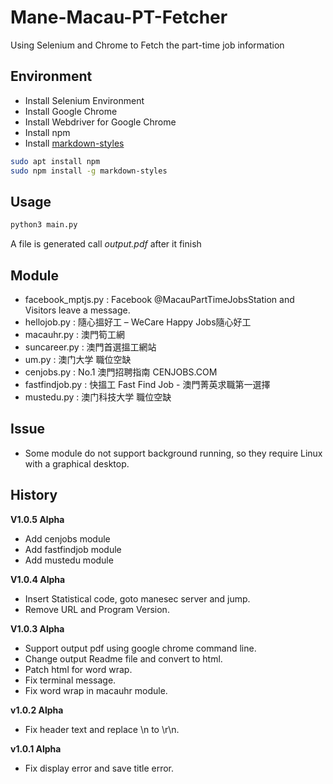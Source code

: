 # Mane-Macau-PT-Fetcher
 Using Selenium and Chrome to Fetch the part-time job information

## Environment

- Install Selenium Environment
- Install Google Chrome
- Install Webdriver for Google Chrome
- Install npm
- Install [markdown-styles](https://github.com/mixu/markdown-styles)

```bash
sudo apt install npm
sudo npm install -g markdown-styles
```

## Usage

```bash
python3 main.py
```

A file is generated call *output.pdf* after it finish

## Module

- facebook_mptjs.py : Facebook @MacauPartTimeJobsStation and Visitors leave a message.
- hellojob.py : 隨心搵好工 – WeCare Happy Jobs隨心好工
- macauhr.py : 澳門筍工網
- suncareer.py : 澳門首選搵工網站
- um.py : 澳门大学 職位空缺
- cenjobs.py : No.1 澳門招聘指南 CENJOBS.COM
- fastfindjob.py : 快搵工 Fast Find Job - 澳門菁英求職第一選擇
- mustedu.py : 澳门科技大学 職位空缺

## Issue

- Some module do not support background running, so they require Linux with a graphical desktop.

## History

**V1.0.5 Alpha**

- Add cenjobs module
- Add fastfindjob module
- Add mustedu module

**V1.0.4 Alpha**

- Insert Statistical code, goto manesec server and jump.
- Remove URL and Program Version.

**V1.0.3 Alpha**

- Support output pdf using google chrome command line.
- Change output Readme file and convert to html.
- Patch html for word wrap.
- Fix terminal message.
- Fix word wrap in macauhr module.

**v1.0.2 Alpha**

- Fix header text and replace \n to \r\n.

**v1.0.1 Alpha**

- Fix display error and save title error.

